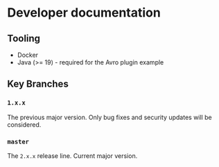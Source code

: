 # Developer documentation

## Tooling

* Docker
* Java (>= 19) - required for the Avro plugin example

## Key Branches

### `1.x.x` 

The previous major version. Only bug fixes and security updates will be considered.

### `master`

The `2.x.x` release line. Current major version.
